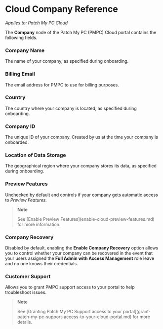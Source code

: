 # Cloud Company Reference

_Applies to: Patch My PC Cloud_

The **Company** node of the Patch My PC (PMPC) Cloud portal contains the following fields.

### Company Name

The name of your company, as specified during onboarding.

### Billing Email

The email address for PMPC to use for billing purposes.

### Country

The country where your company is located, as specified during onboarding.

### Company ID

The unique ID of your company. Created by us at the time your company is onboarded.

### Location of Data Storage

The geographical region where your company stores its data, as specified during onboarding.

### Preview Features

Unchecked by default and controls if your company gets automatic access to _Preview Features._

> **Note**
>
> See \[Enable Preview Features]\(enable-cloud-preview-features.md) for more information.

### Company Recovery

Disabled by default, enabling the **Enable Company Recovery** option allows you to control whether your company can be recovered in the event that your users assigned the **Full Admin with Access Management** role leave and no one knows their credentials.

### Customer Support

Allows you to grant PMPC support access to your portal to help troubleshoot issues.

> **Note**
>
> See \[Granting Patch My PC Support access to your portal]\(grant-patch-my-pc-support-access-to-your-cloud-portal.md) for more details.